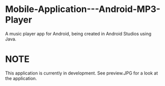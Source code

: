 # Mobile-Application---Android-MP3-Player
A music player app for Android, being created in Android Studios using Java.

# NOTE
This application is currently in development. See preview.JPG for a look at the application.
